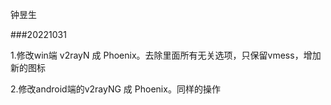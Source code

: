 钟昱生

###20221031

1.修改win端 v2rayN 成 Phoenix。去除里面所有无关选项，只保留vmess，增加新的图标

2.修改android端的v2rayNG 成 Phoenix。同样的操作